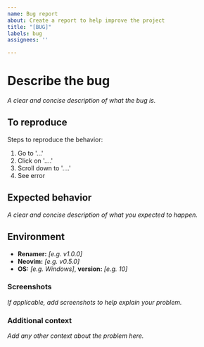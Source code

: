 ```yaml
---
name: Bug report
about: Create a report to help improve the project
title: "[BUG]"
labels: bug
assignees: ''

---
```


# Describe the bug

*A clear and concise description of what the bug is.*

## To reproduce

Steps to reproduce the behavior:

1. Go to '...'
2. Click on '....'
3. Scroll down to '....'
4. See error

## Expected behavior

*A clear and concise description of what you expected to happen.*

## Environment

- **Renamer:** *[e.g. v1.0.0]*
- **Neovim:** *[e.g. v0.5.0]*
- **OS:** *[e.g. Windows]*, **version:** *[e.g. 10]*

### Screenshots

*If applicable, add screenshots to help explain your problem.*

### Additional context

*Add any other context about the problem here.*

